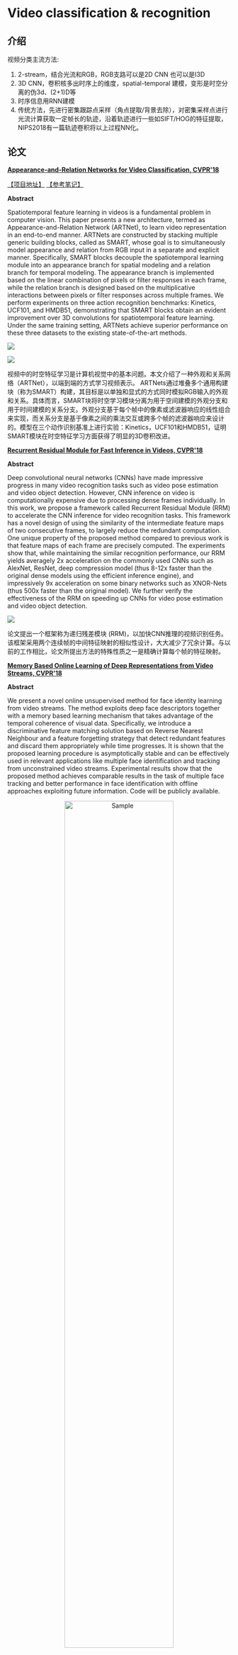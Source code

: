 # Video classification & recognition

## 介绍

视频分类主流方法:

1. 2-stream，结合光流和RGB，RGB支路可以是2D CNN 也可以是I3D
2. 3D CNN，卷积核多出时序上的维度，spatial-temporal 建模，变形是时空分离的伪3d、(2+1)D等
3. 时序信息用RNN建模
4. 传统方法，先进行密集跟踪点采样（角点提取/背景去除），对密集采样点进行光流计算获取一定帧长的轨迹，沿着轨迹进行一些如SIFT/HOG的特征提取，NIPS2018有一篇轨迹卷积将以上过程NN化。

## 论文

**[Appearance-and-Relation Networks for Video Classification, CVPR'18](https://arxiv.org/abs/1711.09125)**

[【项目地址】](https://github.com/wanglimin/ARTNet)
[【参考笔记】](https://zhuanlan.zhihu.com/p/32197854)

**Abstract**

Spatiotemporal feature learning in videos is a fundamental problem in computer vision. This paper presents a new architecture, termed as Appearance-and-Relation Network (ARTNet), to learn video representation in an end-to-end manner. ARTNets are constructed by stacking multiple generic building blocks, called as SMART, whose goal is to simultaneously model appearance and relation from RGB input in a separate and explicit manner. Specifically, SMART blocks decouple the spatiotemporal learning module into an appearance branch for spatial modeling and a relation branch for temporal modeling. The appearance branch is implemented based on the linear combination of pixels or filter responses in each frame, while the relation branch is designed based on the multiplicative interactions between pixels or filter responses across multiple frames. We perform experiments on three action recognition benchmarks: Kinetics, UCF101, and HMDB51, demonstrating that SMART blocks obtain an evident improvement over 3D convolutions for spatiotemporal feature learning. Under the same training setting, ARTNets achieve superior performance on these three datasets to the existing state-of-the-art methods.

![](images/0089.png)

![](images/0090.png)

视频中的时空特征学习是计算机视觉中的基本问题。本文介绍了一种外观和关系网络（ARTNet），以端到端的方式学习视频表示。 ARTNets通过堆叠多个通用构建块（称为SMART）构建，其目标是以单独和显式的方式同时模拟RGB输入的外观和关系。具体而言，SMART块将时空学习模块分离为用于空间建模的外观分支和用于时间建模的关系分支。外观分支基于每个帧中的像素或滤波器响应的线性组合来实现，而关系分支是基于像素之间的乘法交互或跨多个帧的滤波器响应来设计的。模型在三个动作识别基准上进行实验：Kinetics，UCF101和HMDB51，证明SMART模块在时空特征学习方面获得了明显的3D卷积改进。

**[Recurrent Residual Module for Fast Inference in Videos, CVPR'18](https://arxiv.org/abs/1802.09723)**

**Abstract**

Deep convolutional neural networks (CNNs) have made impressive progress in many video recognition tasks such as video pose estimation and video object detection. However, CNN inference on video is computationally expensive due to processing dense frames individually. In this work, we propose a framework called Recurrent Residual Module (RRM) to accelerate the CNN inference for video recognition tasks. This framework has a novel design of using the similarity of the intermediate feature maps of two consecutive frames, to largely reduce the redundant computation. One unique property of the proposed method compared to previous work is that feature maps of each frame are precisely computed. The experiments show that, while maintaining the similar recognition performance, our RRM yields averagely 2x acceleration on the commonly used CNNs such as AlexNet, ResNet, deep compression model (thus 8-12x faster than the original dense models using the efficient inference engine), and impressively 9x acceleration on some binary networks such as XNOR-Nets (thus 500x faster than the original model). We further verify the effectiveness of the RRM on speeding up CNNs for video pose estimation and video object detection.

![](images/0091.png)

论文提出一个框架称为递归残差模块 (RRM)，以加快CNN推理的视频识别任务。该框架采用两个连续帧的中间特征映射的相似性设计，大大减少了冗余计算。与以前的工作相比，论文所提出方法的特殊性质之一是精确计算每个帧的特征映射。

**[Memory Based Online Learning of Deep Representations from Video Streams, CVPR'18](https://arxiv.org/abs/1711.07368)**

**Abstract**

We present a novel online unsupervised method for face identity learning from video streams. The method exploits deep face descriptors together with a memory based learning mechanism that takes advantage of the temporal coherence of visual data. Specifically, we introduce a discriminative feature matching solution based on Reverse Nearest Neighbour and a feature forgetting strategy that detect redundant features and discard them appropriately while time progresses. It is shown that the proposed learning procedure is asymptotically stable and can be effectively used in relevant applications like multiple face identification and tracking from unconstrained video streams. Experimental results show that the proposed method achieves comparable results in the task of multiple face tracking and better performance in face identification with offline approaches exploiting future information. Code will be publicly available.

<p align="center"><img src=images/0092.png alt="Sample"  width="70%" height="70%"></p>

论文提出一种在线无监督方法用于从视频流中进行面部身份学习。该方法利用深度描述符和基于记忆的学习机制，并利用视觉数据的时间一致性。文章引入了一种基于反向最近邻的判别特征匹配解决方案和一种特征遗忘策略，该策略可以检测冗余特征并在时间推移时适当地丢弃它们。 结果表明，所提出的学习过程是渐近稳定的，可以有效地用于相关应用，如多面部识别和无约束视频流的跟踪。

**[Geometry Guided Convolutional Neural Networks for Self-Supervised Video Representation Learning, CVPR'18](https://cseweb.ucsd.edu/~haosu/papers/cvpr18_geometry_predictive_learning.pdf)**

**Abstract**

It is often laborious and costly to manually annotate videos for training high-quality video recognition models, so there has been some work and interest in exploring alternative, cheap, and yet often noisy and indirect training signals for learning the video representations. However, these signals are still coarse, supplying supervision at the whole video frame level, and subtle, sometimes enforcing the learning agent to solve problems that are even hard for humans. In this paper, we instead explore geometry, a grand new type of auxiliary supervision for the self-supervised learning of video representations. In particular, we extract pixel-wise geometry information as flow fields and disparity maps from synthetic imagery and real 3D movies, respectively. Although the geometry and highlevel semantics are seemingly distant topics, surprisingly, we find that the convolutional neural networks pre-trained by the geometry cues can be effectively adapted to semantic video understanding tasks. In addition, we also find that a progressive training strategy can foster a better neural network for the video recognition task than blindly pooling the distinct sources of geometry cues together. Extensive results on video dynamic scene recognition and action recognition tasks show that our geometry guided networks significantly outperform the competing methods that are trained with other types of labeling-free supervision signals.

![](images/0093.png)

文章从几何角度提出一种用于视频表示的自我监督学习的新型辅助监督，作者分别从合成图像和真实3D电影中提取像素的几何信息作为流场和视差图。虽然几何和高级语义看似无关，但是由几何线索预先训练的卷积神经网络可以有效地适应语义视频理解任务。此外，作者发现渐进式训练策略可以为视频识别任务创建更好的神经网络，而不是盲目地将几何线索的不同来源汇集在一起​​。视频动态场景识别和动作识别任务的广泛结果表明，文章提出的几何引导网络明显优于使用其他类型的无标记监控信号进行训练的竞争方法。

**[Learning Latent Super-Events to Detect Multiple Activities in Videos, CVPR'18](http://openaccess.thecvf.com/content_cvpr_2018/papers/Piergiovanni_Learning_Latent_Super-Events_CVPR_2018_paper.pdf)**

[【项目地址】](https://github.com/piergiaj/super-events-cvpr18)

**Abstract**

In this paper, we introduce the concept of learning latent super-events from activity videos, and present how it benefits activity detection in continuous videos. We define a super-event as a set of multiple events occurring together in videos with a particular temporal organization; it is the opposite concept of sub-events. Real-world videos contain multiple activities and are rarely segmented (e.g., surveillance videos), and learning latent super-events allows the model to capture how the events are temporally related in videos. We design temporal structure filters that enable the model to focus on particular sub-intervals of the videos, and use them together with a soft attention mechanism to learn representations of latent super-events. Super-event representations are combined with per-frame or per-segment CNNs to provide frame-level annotations. Our approach is designed to be fully differentiable, enabling end-to-end learning of latent super-event representations jointly with the activity detector using them. Our experiments with multiple public video datasets confirm that the proposed concept of latent super-event learning significantly benefits activity detection, advancing the state-of-the-arts.

![](images/0094.png)

在视频中学习潜在的超级事件来做多活动检测。这篇文章关注于更细粒度的检测，用的数据集是MUTITHUMOS，在THUMOS的基础上加了一些数据，平均每段视频内的活动更多。目前的方法基本都更关注候选段的决策，而忽略了整段视频的时序结构和上下文信息，连续的视频中有很多上下文信息都可以帮助做更好的动作检测。所以文章提出了一个超级事件的概念，与子事件相对应，一个超级事件包含一系列的子事件，是相互关联的子事件的集合。题目名为潜在的超级事件，是因为这些超级事件和子事件的定义是无需标注的。文章还提出了一个时间结构过滤器来学习每类的软注意力权重从而得到超级事件表现，用它来逐帧分类。首先将整段视频输入网络，对每帧或每个局部段落学习一个特征，这里用到了RNN还用到全卷积的网络来对每帧学习一个类别分数，然后把这些特征输入到M个时间结构过滤器里，时间结构过滤器由若干个柯西分布组成，它可以让模型知道哪些时间间隔和帧级检测相关。

**[Compressed Video Action Recognition, CVPR'18](http://openaccess.thecvf.com/content_cvpr_2018/papers/Wu_Compressed_Video_Action_CVPR_2018_paper.pdf)**

[【项目地址】](https://github.com/chaoyuaw/pytorch-coviar)
[【参考博客1】](https://blog.csdn.net/perfects110/article/details/84329491)
[【参考博客2】](https://blog.csdn.net/Dongjiuqing/article/details/84678962)

**Abstract**

Training robust deep video representations has proven to be much more challenging than learning deep image representations. This is in part due to the enormous size of raw video streams and the high temporal redundancy; the true and interesting signal is often drowned in too much irrelevant data. Motivated by that the superfluous information can be reduced by up to two orders of magnitude by video compression (using H.264, HEVC, etc.), we propose to train a deep network directly on the compressed video. 

This representation has a higher information density, and we found the training to be easier. In addition, the signals in a compressed video provide free, albeit noisy, motion information. We propose novel techniques to use them effectively. Our approach is about 4.6 times faster than Res3D and 2.7 times faster than ResNet-152. On the task of action recognition, our approach outperforms all the other methods on the UCF-101, HMDB-51, and Charades dataset.

<p align="center"><img src=images/0095.png alt="Sample"  width="70%" height="70%"></p>

训练一个稳定的视频表示比学习深度图像表示更加具有挑战性。由于原始视频的尺寸巨大，时间信息大量冗余，那些真正有用的信号通常被大量的无关数据淹没，通过视频压缩可以将信息量减少多达两个数量级。文章提出直接在神经网络上训练压缩的视频。这种表示的特征有更高的信息密度，训练起来更加简单。在动作识别的任务上，文中的方法优于UCF-101，HMDB-51和Charades数据集上的所有其他方法。

**[Video Representation Learning Using Discriminative Pooling, CVPR'18](http://openaccess.thecvf.com/content_cvpr_2018/papers/Wang_Video_Representation_Learning_CVPR_2018_paper.pdf)**

[【项目地址】](https://github.com/3xwangDot/SVMP)

**Abstract**

Popular deep models for action recognition in videos generate independent predictions for short clips, which are then pooled heuristically to assign an action label to the full video segment. As not all frames may characterize the underlying action---indeed, many are common across multiple actions---pooling schemes that impose equal importance on all frames might be unfavorable. In an attempt to tackle this problem, we propose discriminative pooling, based on the notion that among the deep features generated on all short clips, there is at least one that characterizes the action. To this end, we learn a (nonlinear) hyperplane that separates this unknown, yet discriminative, feature from the rest. Applying multiple instance learning in a large-margin setup, we use the parameters of this separating hyperplane as a descriptor for the full video segment. Since these parameters are directly related to the support vectors in a max-margin framework, they serve as robust representations for pooling of the features. We formulate a joint objective and an efficient solver that learns these hyperplanes per video and the corresponding action classifiers over the hyperplanes. Our pooling scheme is end-to-end trainable within a deep framework. We report results from experiments on three benchmark datasets spanning a variety of challenges and demonstrate state-of-the-art performance across these tasks.

![](images/0096.png)

用于视频中动作识别的深度模型通常生成针对短片的独立预测，然后通过启发式方法将其分配给完整视频片段。由于并非所有框架都可以表征基础行动，对所有框架施加同等重要性的方案是不利的。文章提出判别性池化，基于这样一种观念，即在所有短片段中生成的深层特征中，至少有一个表征该动作。模型学习了一种（非线性）超平面，它将这种未知但有辨别力的特征与其余特征区分开来；在大边距设置中应用多实例学习，使用该分离超平面的参数作为完整视频片段的描述符。作者制定一个联合目标和一个有效的求解器，可以在每个视频中学习这些超平面，并在超平面上学习相应的动作分类器；最终的方案是在深层框架内端到端的可训练方案。

**[Optical Flow Guided Feature: A Fast and Robust Motion Representation for Video Action Recognition, CVPR'18](https://arxiv.org/abs/1711.11152)**

[【项目地址】](https://github.com/kevin-ssy/Optical-Flow-Guided-Feature)

**Abstract**

Motion representation plays a vital role in human action recognition in videos. In this study, we introduce a novel compact motion representation for video action recognition, named Optical Flow guided Feature (OFF), which enables the network to distill temporal information through a fast and robust approach. The OFF is derived from the definition of optical flow and is orthogonal to the optical flow. The derivation also provides theoretical support for using the difference between two frames. By directly calculating pixel-wise spatiotemporal gradients of the deep feature maps, the OFF could be embedded in any existing CNN based video action recognition framework with only a slight additional cost. It enables the CNN to extract spatiotemporal information, especially the temporal information between frames simultaneously. This simple but powerful idea is validated by experimental results. The network with OFF fed only by RGB inputs achieves a competitive accuracy of 93.3% on UCF-101, which is comparable with the result obtained by two streams (RGB and optical flow), but is 15 times faster in speed. Experimental results also show that OFF is complementary to other motion modalities such as optical flow. When the proposed method is plugged into the state-of-the-art video action recognition framework, it has 96:0% and 74:2% accuracy on UCF-101 and HMDB-51 respectively. The code for this project is available at this https URL.

<p align="center"><img src=images/0097.png alt="Sample"  width="70%" height="70%"></p>

<p align="center"><img src=images/0098.png alt="Sample"  width="70%" height="70%"></p>

文章提出了一个叫做光流引导的特征（Optical Flow guided Feature，OFF）。时间信息是视频行为识别的关键，而光流可以很好的表征时间信息，其在视频分析领域已经被很多工作证明是一个很有用的特征。但是目前的双流网络Two-Stream在训练时仍然比较麻烦，因为需要单独对视频提取光流图，然后送到网络的另一至进行训练；而且如果数据集很大的话，光流图和RGB图像合起来得有原视频数据大小的好几倍，也十分消耗硬盘空间。因此思考如何利用单流网络同时利用RGB特征以及类似光流的特征去进行训练是一个值得思考的问题。本文提出的光流引导特征（OFF），它使网络能够通过快速和稳健的方法提取时间信息。 OFF由光流的定义导出，并与光流正交。该特征由水平和垂直方向上的特征图的空间梯度以及从不同帧的特征图之间的差异获得的时间梯度组成，OFF操作是CNN特征上的像素级运算，而且所有操作都是可导的，因此整个过程是可以端到端训练的，而且可以应用到仅有RGB输入的网络中去同时有效提取空间和时间特征。

**[NeuralNetwork-Viterbi: A Framework for Weakly Supervised Video Learning, CVPR'18 Spotlight](https://arxiv.org/abs/1805.06875)**

[【项目地址】](https://github.com/alexanderrichard/NeuralNetwork-Viterbi)

**Abstract**

Video learning is an important task in computer vision and has experienced increasing interest over the recent years. Since even a small amount of videos easily comprises several million frames, methods that do not rely on a frame-level annotation are of special importance. In this work, we propose a novel learning algorithm with a Viterbi-based loss that allows for online and incremental learning of weakly annotated video data. We moreover show that explicit context and length modeling leads to huge improvements in video segmentation and labeling tasks andinclude these models into our framework. On several action segmentation benchmarks, we obtain an improvement of up to 10% compared to current state-of-the-art methods.

<p align="center"><img src=images/0099.png alt="Sample"  width="70%" height="70%"></p>

由于即使少量视频也容易包含数百万帧，因此不依赖帧级标注的方法特别重要。在这项工作中，作者提出了一种基于 Viterbi 损失的新型学习算法，允许在线和增量学习弱标注视频数据。此外显式的上下文和长度建模可以帮助视频分割和标签任务方面取得巨大提升。在几个行为分割基准数据集上，与当前最先进的方法相比，作者的方法获得了高达10％的提高。

**[Temporal Deformable Residual Networks for Action Segmentation in Videos, CVPR'18](http://openaccess.thecvf.com/content_cvpr_2018/papers/Lei_Temporal_Deformable_Residual_CVPR_2018_paper.pdf)**

**Abstract**

This paper is about temporal segmentation of human actions in videos. We introduce a new model – temporal deformable residual network (TDRN) – aimed at analyzing video intervals at multiple temporal scales for labeling video frames. Our TDRN computes two parallel temporal streams: i) Residual stream that analyzes video information at its full temporal resolution, and ii) Pooling/unpooling stream that captures long-range video information at different scales. The former facilitates local, fine-scale action segmentation, and the latter uses multiscale context for improving accuracy of frame classification. These two streams are computed by a set of temporal residual modules with deformable convolutions, and fused by temporal residuals at the full video resolution. Our evaluation on the University of Dundee 50 Salads, Georgia Tech Egocentric Activities, and JHU-ISI Gesture and Skill Assessment Working Set demonstrates that TDRN outperforms the state of the art in frame-wise segmentation accuracy, segmental edit score, and segmental overlap F1 score.

本文是关于视频中人类行为的时间分割。文章引入了一种新的模型 - 时间可变形残差网络（TDRN） - 旨在分析多个时间尺度的视频间隔，以标记视频帧。TDRN计算两个并行时间流：i）以完整时间分辨率分析视频信息的剩余流，以及ii）以不同比例捕获远程视频信息的池/解组流。前者促进局部的精细尺度动作分割，后者使用多尺度上下文来提高帧分类的准确性。这两个流由具有可变形卷积的一组时间残余模块计算，并且在完整视频分辨率下由时间残差融合。

## 参考

[【知乎】简评 | Video Action Recognition 的近期进展](https://zhuanlan.zhihu.com/p/59915784)

[【知乎】Video Analysis相关领域解读之Action Recognition(行为识别)](https://zhuanlan.zhihu.com/p/26460437)

[【CSDN】3D CNN框架结构各层计算](https://blog.csdn.net/auto1993/article/details/70948249)

[【CSDN】Temporal Action Detection (时序动作检测)综述](https://blog.csdn.net/qq_33278461/article/details/80720104)
